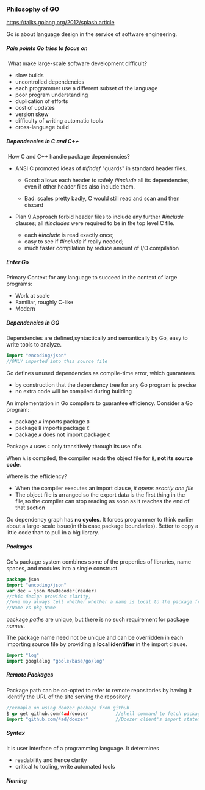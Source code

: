 ### Philosophy of GO

https://talks.golang.org/2012/splash.article

Go is about language design in the service of software engineering.

##### Pain points Go tries to focus on

​	What make large-scale software development difficult?

- slow builds
- uncontrolled dependencies
- each programmer use a different subset of the language
- poor program understanding
- duplication of efforts
- cost of updates
- version skew
- difficulty of writing automatic tools
- cross-language build

##### Dependencies in C and C++

​	How C and C++ handle package dependencies?

- ANSI C promoted ideas of *#ifndef* "guards" in standard header files.

  - Good: allows each header to safely *#include* all its dependencies, even if other header files also 					include them.

  - Bad: scales pretty badly, C would still read and scan and then discard

- Plan 9 Approach forbid header files to include any further *#include* clauses; all *#includes* were required to be in the top level C file.
  - each *#include* is read exactly once; 
  - easy to see if *#include* if really needed;
  - much faster compilation by reduce amount of I/O compilation

##### Enter Go

Primary Context for any language to succeed in the context of large programs:

- Work at scale
- Familiar, roughly C-like
- Modern

##### Dependencies in GO

Dependencies are defined,syntactically and semantically by Go, easy to write tools to analyze.

```go
import "encoding/json"
//ONLY imported into this source file
```

Go defines unused dependencies as compile-time error, which guarantees 

- by construction that the dependency tree for any Go program is precise 
- no extra code will be compiled during building

An implementation in Go compilers to guarantee efficiency. Consider a Go program:

- package `A` imports package `B`
- package `B` imports package `C`
- package `A` does not import package `C`

Package `A` uses `C` only transitively through its use of `B`.

When `A` is compiled, the compiler reads the object file for `B`, **not its source code**.

Where is the efficiency?

- When the compiler executes an import clause, *it opens exactly one file*
- The object file is arranged so the export data is the first thing in the file,so the compiler can stop reading as soon as it reaches the end of that section

Go dependency graph has **no cycles**. It forces programmer to think earlier about a large-scale issue(in this case,package boundaries). Better to copy a little code than to pull in a big library.

##### Packages

Go's package system combines some of the properties of libraries, name spaces, and modules into a single construct.

```go
package json
import "encoding/json"
var dec = json.NewDecoder(reader)
//this design provides clarity,
//one may always tell whether whether a name is local to the package from its syntax:
//Name vs pkg.Name
```

package *paths* are unique, but there is no such requirement for package *names*.

The package name need not be unique and can be overridden in each importing source file by providing a **local identifier** in the import clause.

```go
import "log"
import googlelog "goole/base/go/log"
```

##### Remote Packages

Package path can be co-opted to refer to remote repositories by having it identify the URL of the site serving the repository.

```go
//exmaple on using doozer package from github
$ go get github.com/4ad/doozer  		//shell command to fetch package
import "github.com/4ad/doozer"			//Doozer client's import statement
```

##### Syntax

It is user interface of a programming language. It determines

- readability and hence clarity
- critical to tooling, write automated tools

##### Naming



​	